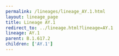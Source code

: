 ```yaml
---
permalink: /lineages/lineage_AY.1.html
layout: lineage_page
title: Lineage AY.1
redirect_to: ../lineage.html?lineage=AY.1
lineage: AY.1
parent: B.1.617.2
children: ['AY.1']
---
```

